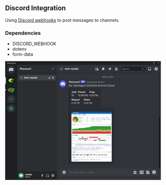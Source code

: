 ## Discord Integration
Using [Discord webhooks](https://discord.com/developers/docs/resources/webhook) to post messages to channels. 

### Dependencies
- DISCORD_WEBHOOK
- dotenv
- form-data

![](discord.png)